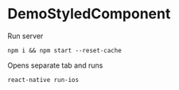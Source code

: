 # DemoStyledComponent
Run server
```
npm i && npm start --reset-cache
```

Opens separate tab and runs
```
react-native run-ios
```
